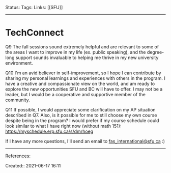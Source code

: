 Status:
Tags: 
Links: [[SFU]]
___
# TechConnect
Q9
The fall sessions sound extremely helpful and are relevant to some of the areas I want to improve in my life (ex. public speaking), and the degree-long support sounds invaluable to helping me thrive in my new university environment.

Q10
I'm an avid believer in self-improvement, so I hope I can contribute by sharing my personal learnings and experiences with others in the program. I have a creative and compassionate view on the world, and am ready to explore the new opportunities SFU and BC will have to offer. I may not be a leader, but I would be a cooperative and supportive member of the community.

Q11
If possible, I would appreciate some clarification on my AP situation described in Q7. Also, is it possible for me to still choose my own course despite being in the program? I would prefer if my course schedule could look similar to what I have right now (without math 151): https://myschedule.erp.sfu.ca/s/dmrhoeg

If I have any more questions, I'll send an email to fas_international@sfu.ca :)
___
References:

Created:: 2021-06-17 16:11